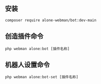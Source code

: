 ## 安装

```text
composer require alone-webman/bot:dev-main
```

## 创造插件命令

```
php webman alone:bot [插件名称]
```

## 机器人设置命令

```
php webman alone:bot-set [插件名称]
```